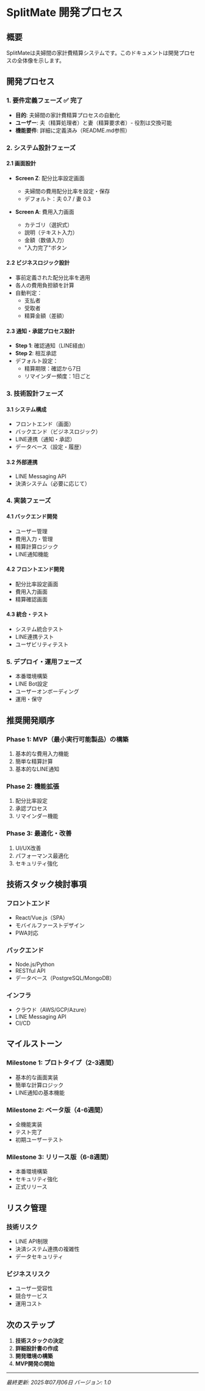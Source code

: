 # SplitMate 開発プロセス

## 概要
SplitMateは夫婦間の家計費精算システムです。このドキュメントは開発プロセスの全体像を示します。

## 開発プロセス

### 1. **要件定義フェーズ** ✅ 完了
- **目的**: 夫婦間の家計費精算プロセスの自動化
- **ユーザー**: 夫（精算処理者）と妻（精算要求者）- 役割は交換可能
- **機能要件**: 詳細に定義済み（README.md参照）

### 2. **システム設計フェーズ**

#### 2.1 画面設計
- **Screen Z**: 配分比率設定画面
  - 夫婦間の費用配分比率を設定・保存
  - デフォルト：夫 0.7 / 妻 0.3

- **Screen A**: 費用入力画面
  - カテゴリ（選択式）
  - 説明（テキスト入力）
  - 金額（数値入力）
  - "入力完了"ボタン

#### 2.2 ビジネスロジック設計
- 事前定義された配分比率を適用
- 各人の費用負担額を計算
- 自動判定：
  - 支払者
  - 受取者
  - 精算金額（差額）

#### 2.3 通知・承認プロセス設計
- **Step 1**: 確認通知（LINE経由）
- **Step 2**: 相互承認
- デフォルト設定：
  - 精算期限：確認から7日
  - リマインダー頻度：1日ごと

### 3. **技術設計フェーズ**

#### 3.1 システム構成
- フロントエンド（画面）
- バックエンド（ビジネスロジック）
- LINE連携（通知・承認）
- データベース（設定・履歴）

#### 3.2 外部連携
- LINE Messaging API
- 決済システム（必要に応じて）

### 4. **実装フェーズ**

#### 4.1 バックエンド開発
- ユーザー管理
- 費用入力・管理
- 精算計算ロジック
- LINE通知機能

#### 4.2 フロントエンド開発
- 配分比率設定画面
- 費用入力画面
- 精算確認画面

#### 4.3 統合・テスト
- システム統合テスト
- LINE連携テスト
- ユーザビリティテスト

### 5. **デプロイ・運用フェーズ**
- 本番環境構築
- LINE Bot設定
- ユーザーオンボーディング
- 運用・保守

## 推奨開発順序

### Phase 1: MVP（最小実行可能製品）の構築
1. 基本的な費用入力機能
2. 簡単な精算計算
3. 基本的なLINE通知

### Phase 2: 機能拡張
1. 配分比率設定
2. 承認プロセス
3. リマインダー機能

### Phase 3: 最適化・改善
1. UI/UX改善
2. パフォーマンス最適化
3. セキュリティ強化

## 技術スタック検討事項

### フロントエンド
- React/Vue.js（SPA）
- モバイルファーストデザイン
- PWA対応

### バックエンド
- Node.js/Python
- RESTful API
- データベース（PostgreSQL/MongoDB）

### インフラ
- クラウド（AWS/GCP/Azure）
- LINE Messaging API
- CI/CD

## マイルストーン

### Milestone 1: プロトタイプ（2-3週間）
- 基本的な画面実装
- 簡単な計算ロジック
- LINE通知の基本機能

### Milestone 2: ベータ版（4-6週間）
- 全機能実装
- テスト完了
- 初期ユーザーテスト

### Milestone 3: リリース版（6-8週間）
- 本番環境構築
- セキュリティ強化
- 正式リリース

## リスク管理

### 技術リスク
- LINE API制限
- 決済システム連携の複雑性
- データセキュリティ

### ビジネスリスク
- ユーザー受容性
- 競合サービス
- 運用コスト

## 次のステップ

1. **技術スタックの決定**
2. **詳細設計書の作成**
3. **開発環境の構築**
4. **MVP開発の開始**

---

*最終更新: 2025年07月06日*
*バージョン: 1.0* 

